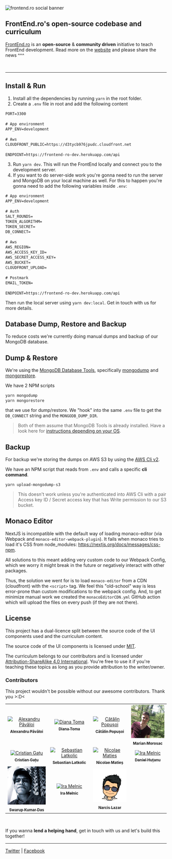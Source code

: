 ![frontend.ro social banner](https://frontend.ro/main-seo-image.jpg)

## FrontEnd.ro's open-source codebase and curriculum

[FrontEnd.ro](https://FrontEnd.ro) is an **open-source** & **community driven** initiative to teach FrontEnd development. Read more on the [website](https://FrontEnd.ro) and please share the news ^^^

<br />
<hr />

## Install & Run 

1. Install all the dependencies by running `yarn` in the root folder.
2. Create a `.env` file in root and add the following content

```
PORT=3300

# App environment
APP_ENV=development

# Aws
CLOUDFRONT_PUBLIC=https://d3tycb976jpudc.cloudfront.net

ENDPOINT=https://frontend-ro-dev.herokuapp.com/api
```

3. Run `yarn dev`. This will run the FrontEnd locally and connect you to the development server.
4. If you want to do server-side work you're gonna need to run the server and MongoDB on your local machine as well.  For this to happen you're gonna need to add the following variables inside `.env`:

```
# App environment
APP_ENV=development

# Auth
SALT_ROUNDS=
TOKEN_ALGORITHM=
TOKEN_SECRET=
DB_CONNECT=

# Aws
AWS_REGION=
AWS_ACCESS_KEY_ID=
AWS_SECRET_ACCESS_KEY=
AWS_BUCKET=
CLOUDFRONT_UPLOAD=

# Postmark
EMAIL_TOKEN=

ENDPOINT=https://frontend-ro-dev.herokuapp.com/api
```

Then run the local server using `yarn dev:local`. Get in touch with us for more details.

## Database Dump, Restore and Backup

To reduce costs we're currently doing manual dumps and backup of our MongoDB database.
## Dump & Restore

We're using the [MongoDB Database Tools](https://docs.mongodb.com/database-tools/), specifically [mongodump](https://docs.mongodb.com/database-tools/mongodump) and [mongorestore](https://docs.mongodb.com/database-tools/mongorestore/).

We have 2 NPM scripts

```
yarn mongodump
yarn mongorestore
```

that we use for dump/restore. We "hook" into the same `.env` file to get the `DB_CONNECT` string and the `MONGODB_DUMP_DIR`.

> Both of them assume that MongoDB Tools is already installed. Have a look here for [instructions depending on your OS](https://docs.mongodb.com/database-tools/installation/installation/).

## Backup

For backup we're storing the dumps on AWS S3 by using the [AWS Cli v2](https://docs.aws.amazon.com/cli/).

We have an NPM script that reads from `.env` and calls a specific **cli command**.

```
yarn upload-mongodump-s3
```

> This doesn't work unless you're authenticated into AWS Cli with a pair Access key ID / Secret access key that has Write permission to our S3 bucket.


## Monaco Editor

NextJS is incompatible with the default way of loading monaco-editor (via Webpack and `monaco-editor-webpack-plugin`). It fails when monaco tries to load it's CSS from node_modules: https://nextjs.org/docs/messages/css-npm.

All solutions to this meant adding very custom code to our Webpack Config, which we worry it might break in the future or negatively interact with other packages. 

Thus, the solution we went for is to load `monaco-editor` from a CDN (cloudfront) with the `<script>` tag. We feel this "old-school" way is less error-prone than custom modifications to the webpack config. And, to get minimize manual work we created the `monacoEditorCDN.yml` GitHub action which will upload the files on every push (if they are not there).

## License

This project has a dual-licence split between the source code of the UI components used and the curriculum content.

The source code of the UI components is licensed under [MIT](https://github.com/FrontEnd-ro/frontend.ro/blob/master/LICENSE).

The curriculum belongs to our contributors and is licensed under [Attribution-ShareAlike 4.0 International](https://github.com/FrontEnd-ro/frontend.ro/blob/master/frontend-ssr/curriculum/LICENSE.md). You're free to use it if you're teaching these topics as long as you provide attribution to the writer/owner.

### Contributors

This project wouldn't be possible without our awesome contributors. Thank you >:D<

<table>
    <tr>
        <td align="center">
            <a href="https://iampava.com"><img src="https://raw.githubusercontent.com/FrontEnd-ro/frontend.ro/master/client/public/images/contributors/iampava_2.jpg" width="120px;" alt="Alexandru Păvăloi"/><br /><sub><b>Alexandru Păvăloi</b></sub></a></td>
        <td align="center">
            <a href="https://github.com/andreeatoma"><img src="https://raw.githubusercontent.com/FrontEnd-ro/frontend.ro/master/client/public/images/contributors/andreeatoma.jpg" width="120px;" alt="Diana Toma"/><br /><sub><b>Diana Toma</b></sub></a></td>
        <td align="center">
            <a href="https://github.com/catalinpopusoi">
                <img src="https://raw.githubusercontent.com/FrontEnd-ro/frontend.ro/master/client/public/images/contributors/catalinpopusoi.jpg" width="120px;" alt="Cătălin Popușoi"/><br /><sub><b>Cătălin Popușoi</b></sub></a></td>
        <td align="center">
            <a href="https://github.com/MarianGeorgeMorosac">
                <img src="https://raw.githubusercontent.com/FrontEnd-ro/frontend.ro/master/client/public/images/contributors/georgemarianmorosac.jpg" width="120px;" alt="Marian George Morosac"/><br /><sub><b>Marian Morosac</b></sub></a></td>
    </tr>
    <tr>
        <td align="center">
            <a href="https://github.com/SirCQQ"><img src="https://raw.githubusercontent.com/FrontEnd-ro/frontend.ro/master/client/public/images/contributors/cristiangatu.jpg" width="120px;" alt="Cristian Gațu"/><br /><sub><b>Cristian Gațu</b></sub></a></td>
        <td align="center">
            <a href="https://github.com/juppsy"><img src="https://raw.githubusercontent.com/FrontEnd-ro/frontend.ro/master/client/public/images/contributors/juppsy.jpg" width="120px;" alt="Sebastian Latkolic"/><br /><sub><b>Sebastian Latkolic</b></sub></a></td>
        <td align="center">
            <a href="https://github.com/nmaties/"><img src="https://raw.githubusercontent.com/FrontEnd-ro/frontend.ro/master/client/public/images/contributors/nmaties.jpg" width="120px;" alt="Nicolae Maties"/><br /><sub><b>Nicolae Matieș</b></sub></a></td>
        <td align="center">
            <a href="https://www.linkedin.com/in/danielhutanu22/"><img src="https://raw.githubusercontent.com/FrontEnd-ro/frontend.ro/master/client/public/images/contributors/danielhutanu.jpg" width="120px;" alt="Ira Melnic"/><br /><sub><b>Daniel Huțanu</b></sub></a></td>
    </tr>
    <tr>
        <td align="center">
            <a href="https://github.com/swarup4741"><img src="https://raw.githubusercontent.com/FrontEnd-ro/frontend.ro/master/client/public/images/contributors/swarup4741.jpg" width="120px;" alt="Swarup Kumar Das"/><br /><sub><b>Swarup Kumar Das</b></sub></a></td>
        <td align="center">
            <a href="https://www.facebook.com/melnic.ira/"><img src="https://raw.githubusercontent.com/FrontEnd-ro/frontend.ro/master/client/public/images/contributors/iramelnic.jpg" width="120px;" alt="Ira Melnic"/><br /><sub><b>Ira Melnic</b></sub></a></td>
        <td align="center">
            <a href="https://lazarnarcis.github.io/"><img src="https://raw.githubusercontent.com/FrontEnd-ro/frontend.ro/master/client/public/images/contributors/lazarnarcis.png" width="120px;" alt="Narcis Lazar"/><br /><sub><b>Narcis Lazar</b></sub></a></td>
    </tr></table>

<br />

If you wanna **lend a helping hand**, get in touch with us and let's build this together!

<hr />

[Twitter](https://twitter.com/FrontEndRo) | [Facebook](https://facebook.com/FrontEndRo)